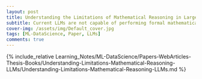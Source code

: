 ```yaml
---
layout: post
title: Understanding the Limitations of Mathematical Reasoning in Large Language Models
subtitle: Current LLMs are not capable of performing formal mathematical reasoning.
cover-img: /assets/img/Default_cover.jpg
tags: [ML-DataScience, Paper, LLMs]
comments: true
---
```


{% include_relative Learning_Notes/ML-DataScience/Papers-WebArticles-Thesis-Books/Understanding-Limitations-Mathematical-Reasoning-LLMs/Understanding-Limitations-Mathematical-Reasoning-LLMs.md %}
